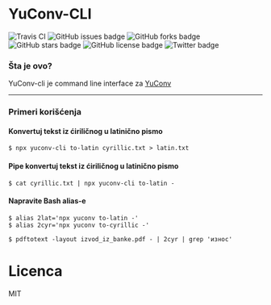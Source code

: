 # YuConv-CLI
![Travis CI](https://img.shields.io/travis/artbit/yuconv-cli/master)
![GitHub issues badge](https://img.shields.io/github/issues/ArtBIT/yuconv-cli)
![GitHub forks badge](https://img.shields.io/github/forks/ArtBIT/yuconv-cli)
![GitHub stars badge](https://img.shields.io/github/stars/ArtBIT/yuconv-cli)
![GitHub license badge](https://img.shields.io/github/license/ArtBIT/yuconv-cli)
![Twitter badge](https://img.shields.io/twitter/url?url=https%3A%2F%2Fgithub.com%2FArtBIT%2Fyuconv-cli)


### Šta je ovo?

YuConv-cli je command line interface za [YuConv](https://github.com/ArtBIT/yuconv)

---

### Primeri korišćenja

#### Konvertuj tekst iz ćiriličnog u latinično pismo
    
    $ npx yuconv-cli to-latin cyrillic.txt > latin.txt

#### Pipe konvertuj tekst iz ćiriličnog u latinično pismo

    $ cat cyrillic.txt | npx yuconv-cli to-latin -

#### Napravite Bash alias-e
    
    $ alias 2lat='npx yuconv to-latin -'
    $ alias 2cyr='npx yuconv to-cyrillic -'

    $ pdftotext -layout izvod_iz_banke.pdf - | 2cyr | grep 'износ'

# Licenca
MIT
